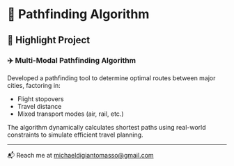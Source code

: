 # 👋 Pathfinding Algorithm

## 🔧 Highlight Project

### ✈️ Multi-Modal Pathfinding Algorithm
Developed a pathfinding tool to determine optimal routes between major cities, factoring in:
- Flight stopovers
- Travel distance
- Mixed transport modes (air, rail, etc.)

The algorithm dynamically calculates shortest paths using real-world constraints to simulate efficient travel planning.

---

📬 Reach me at michaeldigiantomasso@gmail.com
